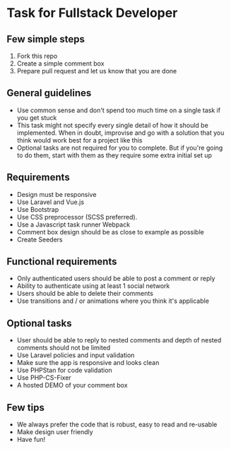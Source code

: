# Task for Fullstack Developer

## Few simple steps

1. Fork this repo
2. Create a simple comment box
3. Prepare pull request and let us know that you are done

## General guidelines

* Use common sense and don't spend too much time on a single task if you get stuck
* This task might not specify every single detail of how it should be implemented. When in doubt, improvise and go with a solution that you think would work best for a project like this
* Optional tasks are not required for you to complete. But if you're going to do them, start with them as they require some extra initial set up

## Requirements

* Design must be responsive
* Use Laravel and Vue.js
* Use Bootstrap
* Use CSS preprocessor (SCSS preferred).
* Use a Javascript task runner Webpack
* Comment box design should be as close to example as possible
* Create Seeders

## Functional requirements

* Only authenticated users should be able to post a comment or reply
* Ability to authenticate using at least 1 social network
* Users should be able to delete their comments
* Use transitions and / or animations where you think it's applicable

## Optional tasks

* User should be able to reply to nested comments and depth of nested comments should not be limited
* Use Laravel policies and input validation
* Make sure the app is responsive and looks clean
* Use PHPStan for code validation
* Use PHP-CS-Fixer
* A hosted DEMO of your comment box


## Few tips
- We always prefer the code that is robust, easy to read and re-usable
- Make design user friendly
- Have fun!

